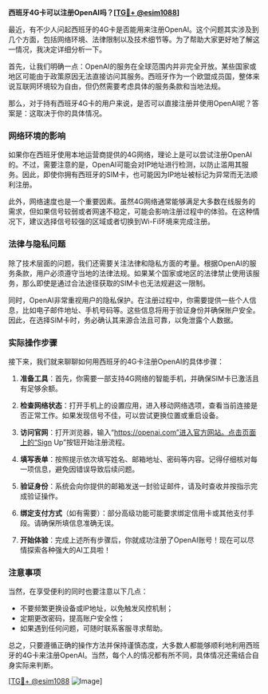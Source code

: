 **西班牙4G卡可以注册OpenAI吗？[[TG💪+ @esim1088](https://t.me/s/esim1088)]**

最近，有不少人问起西班牙的4G卡是否能用来注册OpenAI。这个问题其实涉及到几个方面，包括网络环境、法律限制以及技术细节等。为了帮助大家更好地了解这一情况，我决定详细分析一下。

首先，让我们明确一点：OpenAI的服务在全球范围内并非完全开放。某些国家或地区可能由于政策原因无法直接访问其服务。西班牙作为一个欧盟成员国，整体来说互联网环境较为自由，但仍然需要考虑具体的服务条款和当地法规。

那么，对于持有西班牙4G卡的用户来说，是否可以直接注册并使用OpenAI呢？答案是：这取决于你的具体情况。

### 网络环境的影响

如果你在西班牙使用本地运营商提供的4G网络，理论上是可以尝试注册OpenAI的。不过，需要注意的是，OpenAI可能会对IP地址进行检测，以防止滥用其服务。因此，即使你拥有西班牙的SIM卡，也可能因为IP地址被标记为异常而无法顺利注册。

此外，网络速度也是一个重要因素。虽然4G网络通常能够满足大多数在线服务的需求，但如果信号较弱或者网速不稳定，可能会影响注册过程中的体验。在这种情况下，建议选择信号较强的区域或者切换到Wi-Fi环境来完成注册。

### 法律与隐私问题

除了技术层面的问题，我们还需要关注法律和隐私方面的考量。根据OpenAI的服务条款，用户必须遵守当地的法律法规。如果某个国家或地区的法律禁止使用该服务，那么即使是通过合法途径获取的SIM卡也无法规避这一限制。

同时，OpenAI非常重视用户的隐私保护。在注册过程中，你需要提供一些个人信息，比如电子邮件地址、手机号码等。这些信息将用于验证身份并确保账户安全。因此，在选择SIM卡时，务必确认其来源合法且可靠，以免泄露个人数据。

### 实际操作步骤

接下来，我们就来聊聊如何用西班牙的4G卡注册OpenAI的具体步骤：

1. **准备工具**：首先，你需要一部支持4G网络的智能手机，并确保SIM卡已激活且有足够余额。
   
2. **检查网络状态**：打开手机上的设置应用，进入移动网络选项，查看当前连接是否正常工作。如果发现信号不佳，可以尝试更换位置或重启设备。

3. **访问官网**：打开浏览器，输入“https://openai.com”进入官方网站。点击页面上的“Sign Up”按钮开始注册流程。

4. **填写表单**：按照提示依次填写姓名、邮箱地址、密码等内容。记得仔细核对每一项信息，避免因错误导致后续问题。

5. **验证身份**：系统会向你提供的邮箱发送一封验证邮件，请及时查收并按指示完成验证操作。

6. **绑定支付方式**（如有需要）：部分高级功能可能要求绑定信用卡或其他支付手段。请确保所填信息准确无误。

7. **开始体验**：完成上述所有步骤后，你就成功注册了OpenAI账号！现在可以尽情探索各种强大的AI工具啦！

### 注意事项

当然，在享受便利的同时也要注意以下几点：

- 不要频繁更换设备或IP地址，以免触发风控机制；
- 定期更改密码，提高账户安全性；
- 如果遇到任何问题，可随时联系客服寻求帮助。

总之，只要遵循正确的操作方法并保持谨慎态度，大多数人都能够顺利地利用西班牙的4G卡来注册OpenAI。当然，每个人的情况都有所不同，具体情况还需结合自身实际来判断。

[[TG💪+ @esim1088](https://t.me/s/esim1088) ![Image](https://i.postimg.cc/4NQfJmqS/Snipaste-2025-05-13-00-14-12.png)]